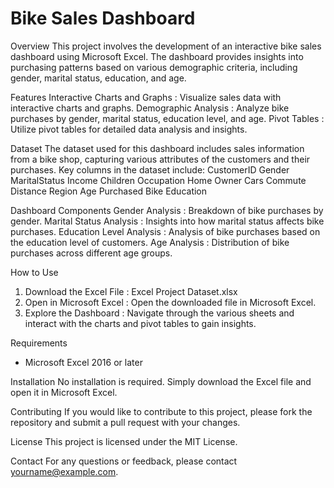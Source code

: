 # Bike Sales Dashboard

Overview
This project involves the development of an interactive bike sales dashboard using Microsoft Excel. The dashboard provides insights into purchasing patterns based on various demographic criteria, including gender, marital status, education, and age.

Features
Interactive Charts and Graphs : Visualize sales data with interactive charts and graphs.
Demographic Analysis : Analyze bike purchases by gender, marital status, education level, and age.
Pivot Tables : Utilize pivot tables for detailed data analysis and insights.

Dataset
The dataset used for this dashboard includes sales information from a bike shop, capturing various attributes of the customers and their purchases. Key columns in the dataset include:
  CustomerID
  Gender
  MaritalStatus
  Income
  Children
  Occupation
  Home Owner
  Cars
  Commute Distance
  Region
  Age
  Purchased Bike
  Education
  

Dashboard Components
Gender Analysis : Breakdown of bike purchases by gender.
Marital Status Analysis : Insights into how marital status affects bike purchases.
Education Level Analysis : Analysis of bike purchases based on the education level of customers.
Age Analysis : Distribution of bike purchases across different age groups.

How to Use
1. Download the Excel File : Excel Project Dataset.xlsx
2. Open in Microsoft Excel : Open the downloaded file in Microsoft Excel.
3. Explore the Dashboard : Navigate through the various sheets and interact with the charts and pivot tables to gain insights.

Requirements
- Microsoft Excel 2016 or later

Installation
No installation is required. Simply download the Excel file and open it in Microsoft Excel.

Contributing
If you would like to contribute to this project, please fork the repository and submit a pull request with your changes.

License
This project is licensed under the MIT License.

Contact
For any questions or feedback, please contact [yourname@example.com](mailto:yourname@example.com).


